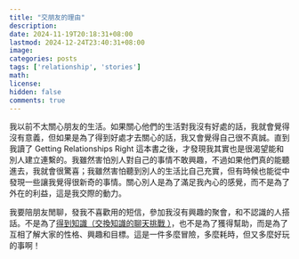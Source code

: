 ```yaml
---
title: "交朋友的理由"
description: 
date: 2024-11-19T20:18:31+08:00
lastmod: 2024-12-24T23:40:31+08:00
image: 
categories: posts
tags: ['relationship', 'stories']
math: 
license: 
hidden: false
comments: true
---
```


我以前不太關心朋友的生活。如果關心他們的生活對我沒有好處的話，我就會覺得沒有意義，但如果是為了得到好處才去關心的話，我又會覺得自己很不真誠。直到我讀了 Getting Relationships Right 這本書之後，才發現我其實也是很渴望能和別人建立連繫的。我雖然害怕別人對自己的事情不敢興趣，不過如果他們真的能聽進去，我就會很驚喜；我雖然害怕聽到別人的生活比自己充實，但有時候也能從中發現一些讓我覺得很新奇的事情。關心別人是為了滿足我內心的感覺，而不是為了外在的利益，這是我交際的動力。

我要陪朋友閒聊，發我不喜歡用的短信，參加我沒有興趣的聚會，和不認識的人搭話。不是為了[得到知識（交換知識的聊天挑戰 ）](/zh/posts/knowledge-exchange/)，也不是為了獲得幫助，而是為了互相了解大家的性格、興趣和目標。這是一件多麼冒險，多麼耗時，但又多麼好玩的事啊！

